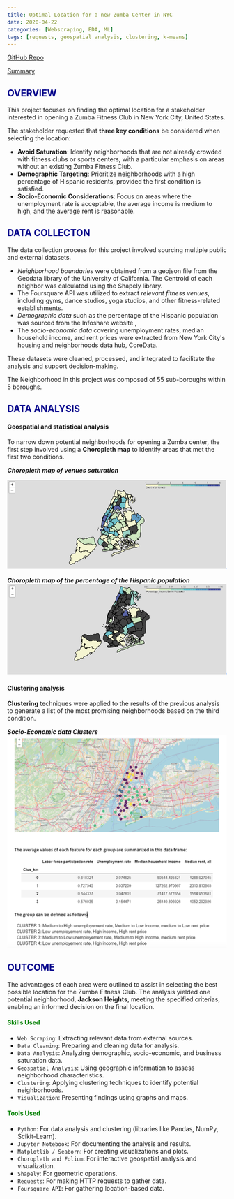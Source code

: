 ```yaml
---
title: Optimal Location for a new Zumba Center in NYC
date: 2020-04-22
categories: [Webscraping, EDA, ML]
tags: [requests, geospatial analysis, clustering, k-means]
---
```


<a href="https://github.com/SederaRas/Optimal_Location_For_Zumba_Center_in_NYC.git" target="_blank">GitHub Repo</a>

<a href="https://github.com/SederaRas/Optimal_Location_For_Zumba_Center_in_NYC/blob/master/Battle_of_Neighborhoods_Presentation.pdf" target="_blank">Summary</a>

## <span style="color: darkblue;">**OVERVIEW**</span> 
This project focuses on finding the optimal location for a stakeholder interested in opening a Zumba Fitness Club in New York City, United States.

The stakeholder requested that **three key conditions** be considered when selecting the location:

- **Avoid Saturation**: Identify neighborhoods that are not already crowded with fitness clubs or sports centers, with a particular emphasis on areas without an existing Zumba Fitness Club.
- **Demographic Targeting**: Prioritize neighborhoods with a high percentage of Hispanic residents, provided the first condition is satisfied.
- **Socio-Economic Considerations**: Focus on areas where the unemployment rate is acceptable, the average income is medium to high, and the average rent is reasonable.

## <span style="color: darkblue;">**DATA COLLECTON**</span>
The data collection process for this project involved sourcing multiple public and external datasets. 
- *Neighborhood boundaries* were obtained from a geojson file from the Geodata library of the University of California. The Centroid of each neighbor was calculated using the Shapely library. 
- The Foursquare API was utilized to extract *relevant fitness venues*, including gyms, dance studios, yoga studios, and other fitness-related establishments. 
- *Demographic data* such as the percentage of the Hispanic population was sourced from the Infoshare website , 
- The *socio-economic data* covering unemployment rates, median household income, and rent prices were extracted from New York City's housing and
neighborhoods data hub, CoreData. 

These datasets were cleaned, processed, and integrated to facilitate the analysis and support decision-making.

The Neighborhood in this project was composed of 55 sub-boroughs within 5 boroughs.

## <span style="color: darkblue;">**DATA ANALYSIS**</span>
#### Geospatial and statistical analysis
To narrow down potential neighborhoods for opening a Zumba center, the first step involved using a **Choropleth map** to identify areas that met the first two conditions.

***Choropleth map of venues saturation***
<!-- ![alt text](/_posts/image-1.png) -->
<img src="image-1.png" alt="alt text">

***Choropleth map of the percentage of the Hispanic population***
![alt text](image-2.png)

#### Clustering analysis
**Clustering** techniques were applied to the results of the previous analysis to generate a list of the most promising neighborhoods based on the third condition. 

***Socio-Economic data Clusters***
![alt text](image.png)

## <span style="color: darkblue;">**OUTCOME**</span>
The advantages of each area were outlined to assist in selecting the best possible location for the Zumba Fitness Club. The analysis yielded one potential neighborhood, **Jackson Heights**, meeting the specified criterias, enabling an informed decision on the final location.





#### <span style="color: green;">**Skills Used**</span>
- `Web Scraping`: Extracting relevant data from external sources.
- `Data Cleaning`: Preparing and cleaning data for analysis.
- `Data Analysis`: Analyzing demographic, socio-economic, and business saturation data.
- `Geospatial Analysis`: Using geographic information to assess neighborhood characteristics.
- `Clustering`: Applying clustering techniques to identify potential neighborhoods.
- `Visualization`: Presenting findings using graphs and maps.

#### <span style="color: green;">**Tools Used**</span> 
- `Python`: For data analysis and clustering (libraries like Pandas, NumPy, Scikit-Learn).
- `Jupyter Notebook`: For documenting the analysis and results.
- `Matplotlib / Seaborn`: For creating visualizations and plots.
- `Choropleth and Folium`: For interactive geospatial analysis and visualization.
- `Shapely`: For geometric operations.
- `Requests`: For making HTTP requests to gather data.
- `Foursquare API`: For gathering location-based data.